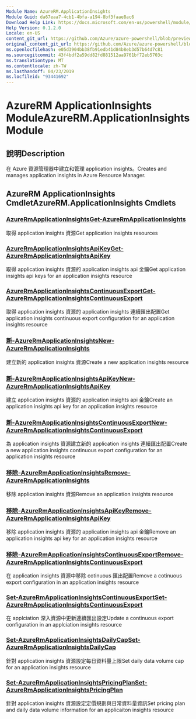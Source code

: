 ```yaml
---
Module Name: AzureRM.ApplicationInsights
Module Guid: da67eaa7-4cb1-4bfa-a194-8bf3faae8ac6
Download Help Link: https://docs.microsoft.com/en-us/powershell/module/azurerm.applicationinsights
Help Version: 0.1.2.0
Locale: en-US
content_git_url: https://github.com/Azure/azure-powershell/blob/preview/src/ResourceManager/ApplicationInsights/Commands.ApplicationInsights/help/AzureRM.ApplicationInsights.md
original_content_git_url: https://github.com/Azure/azure-powershell/blob/preview/src/ResourceManager/ApplicationInsights/Commands.ApplicationInsights/help/AzureRM.ApplicationInsights.md
ms.openlocfilehash: e05d3904bb38fb91edb41d84b8eb3d57b64d7c81
ms.sourcegitcommit: 43f4bdf2a59dd82fd881512aa9761bf72eb5703c
ms.translationtype: MT
ms.contentlocale: zh-TW
ms.lasthandoff: 04/23/2019
ms.locfileid: "93441692"
---
```

# <span data-ttu-id="9e83f-101">AzureRM ApplicationInsights Module</span><span class="sxs-lookup"><span data-stu-id="9e83f-101">AzureRM.ApplicationInsights Module</span></span>
## <span data-ttu-id="9e83f-102">說明</span><span class="sxs-lookup"><span data-stu-id="9e83f-102">Description</span></span>
<span data-ttu-id="9e83f-103">在 Azure 資源管理器中建立和管理 application insights。</span><span class="sxs-lookup"><span data-stu-id="9e83f-103">Creates and manages application insights in Azure Resource Manager.</span></span>

## <span data-ttu-id="9e83f-104">AzureRM ApplicationInsights Cmdlet</span><span class="sxs-lookup"><span data-stu-id="9e83f-104">AzureRM.ApplicationInsights Cmdlets</span></span>
### [<span data-ttu-id="9e83f-105">AzureRmApplicationInsights</span><span class="sxs-lookup"><span data-stu-id="9e83f-105">Get-AzureRmApplicationInsights</span></span>](Get-AzureRmApplicationInsights.md)
<span data-ttu-id="9e83f-106">取得 application insights 資源</span><span class="sxs-lookup"><span data-stu-id="9e83f-106">Get application insights resources</span></span>

### [<span data-ttu-id="9e83f-107">AzureRmApplicationInsightsApiKey</span><span class="sxs-lookup"><span data-stu-id="9e83f-107">Get-AzureRmApplicationInsightsApiKey</span></span>](Get-AzureRmApplicationInsightsApiKey.md)
<span data-ttu-id="9e83f-108">取得 application insights 資源的 application insights api 金鑰</span><span class="sxs-lookup"><span data-stu-id="9e83f-108">Get application insights api keys for an application insights resource</span></span>

### [<span data-ttu-id="9e83f-109">AzureRmApplicationInsightsContinuousExport</span><span class="sxs-lookup"><span data-stu-id="9e83f-109">Get-AzureRmApplicationInsightsContinuousExport</span></span>](Get-AzureRmApplicationInsightsContinuousExport.md)
<span data-ttu-id="9e83f-110">取得 application insights 資源的 application insights 連續匯出配置</span><span class="sxs-lookup"><span data-stu-id="9e83f-110">Get application insights continuous export configuration for an application insights resource</span></span>

### [<span data-ttu-id="9e83f-111">新-AzureRmApplicationInsights</span><span class="sxs-lookup"><span data-stu-id="9e83f-111">New-AzureRmApplicationInsights</span></span>](New-AzureRmApplicationInsights.md)
<span data-ttu-id="9e83f-112">建立新的 application insights 資源</span><span class="sxs-lookup"><span data-stu-id="9e83f-112">Create a new application insights resource</span></span>

### [<span data-ttu-id="9e83f-113">新-AzureRmApplicationInsightsApiKey</span><span class="sxs-lookup"><span data-stu-id="9e83f-113">New-AzureRmApplicationInsightsApiKey</span></span>](New-AzureRmApplicationInsightsApiKey.md)
<span data-ttu-id="9e83f-114">建立 application insights 資源的 application insights api 金鑰</span><span class="sxs-lookup"><span data-stu-id="9e83f-114">Create an application insights api key for an application insights resource</span></span>

### [<span data-ttu-id="9e83f-115">新-AzureRmApplicationInsightsContinuousExport</span><span class="sxs-lookup"><span data-stu-id="9e83f-115">New-AzureRmApplicationInsightsContinuousExport</span></span>](New-AzureRmApplicationInsightsContinuousExport.md)
<span data-ttu-id="9e83f-116">為 application insights 資源建立新的 application insights 連續匯出配置</span><span class="sxs-lookup"><span data-stu-id="9e83f-116">Create a new application insights continuous export configuration for an application insights resource</span></span>

### [<span data-ttu-id="9e83f-117">移除-AzureRmApplicationInsights</span><span class="sxs-lookup"><span data-stu-id="9e83f-117">Remove-AzureRmApplicationInsights</span></span>](Remove-AzureRmApplicationInsights.md)
<span data-ttu-id="9e83f-118">移除 application insights 資源</span><span class="sxs-lookup"><span data-stu-id="9e83f-118">Remove an application insights resource</span></span>

### [<span data-ttu-id="9e83f-119">移除-AzureRmApplicationInsightsApiKey</span><span class="sxs-lookup"><span data-stu-id="9e83f-119">Remove-AzureRmApplicationInsightsApiKey</span></span>](Remove-AzureRmApplicationInsightsApiKey.md)
<span data-ttu-id="9e83f-120">移除 application insights 資源的 application insights api 金鑰</span><span class="sxs-lookup"><span data-stu-id="9e83f-120">Remove an application insights api key for an application insights resource</span></span>

### [<span data-ttu-id="9e83f-121">移除-AzureRmApplicationInsightsContinuousExport</span><span class="sxs-lookup"><span data-stu-id="9e83f-121">Remove-AzureRmApplicationInsightsContinuousExport</span></span>](Remove-AzureRmApplicationInsightsContinuousExport.md)
<span data-ttu-id="9e83f-122">在 application insights 資源中移除 cotinuous 匯出配置</span><span class="sxs-lookup"><span data-stu-id="9e83f-122">Remove a cotinuous export configuration in an application insights resource</span></span>

### [<span data-ttu-id="9e83f-123">Set-AzureRmApplicationInsightsContinuousExport</span><span class="sxs-lookup"><span data-stu-id="9e83f-123">Set-AzureRmApplicationInsightsContinuousExport</span></span>](Set-AzureRmApplicationInsightsContinuousExport.md)
<span data-ttu-id="9e83f-124">在 applciation 深入資源中更新連續匯出設定</span><span class="sxs-lookup"><span data-stu-id="9e83f-124">Update a continuous export configuration in an applciation insights resource</span></span>

### [<span data-ttu-id="9e83f-125">Set-AzureRmApplicationInsightsDailyCap</span><span class="sxs-lookup"><span data-stu-id="9e83f-125">Set-AzureRmApplicationInsightsDailyCap</span></span>](Set-AzureRmApplicationInsightsDailyCap.md)
<span data-ttu-id="9e83f-126">針對 application insights 資源設定每日資料量上限</span><span class="sxs-lookup"><span data-stu-id="9e83f-126">Set daily data volume cap for an application insights resource</span></span>

### [<span data-ttu-id="9e83f-127">Set-AzureRmApplicationInsightsPricingPlan</span><span class="sxs-lookup"><span data-stu-id="9e83f-127">Set-AzureRmApplicationInsightsPricingPlan</span></span>](Set-AzureRmApplicationInsightsPricingPlan.md)
<span data-ttu-id="9e83f-128">針對 application insights 資源設定定價規劃與日常資料量資訊</span><span class="sxs-lookup"><span data-stu-id="9e83f-128">Set pricing plan and daily data volume information for an applicaiton insights resource</span></span>

